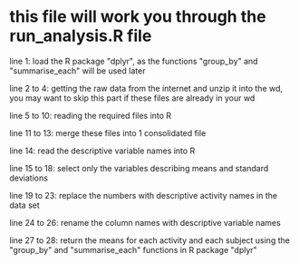 # this file will work you through the run_analysis.R file
line 1: load the R package "dplyr", as the functions "group_by" and "summarise_each" will be used later

line 2 to 4: getting the raw data from the internet and unzip it into the wd, you may want to skip this part if these files are already in your wd

line 5 to 10: reading the required files into R

line 11 to 13: merge these files into 1 consolidated file

line 14: read the descriptive variable names into R

line 15 to 18: select only the variables describing means and standard deviations

line 19 to 23: replace the numbers with descriptive activity names in the data set

line 24 to 26: rename the column names with descriptive variable names

line 27 to 28: return the means for each activity and each subject using the "group_by" and "summarise_each" functions in R package "dplyr"
